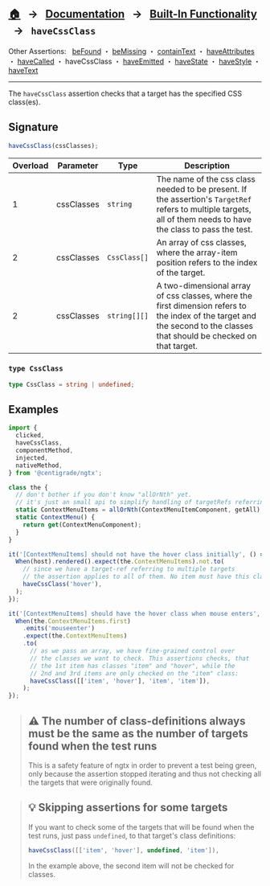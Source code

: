 ## [🏠][home] &nbsp; → &nbsp; **[Documentation][docs]** &nbsp; → &nbsp; [Built-In Functionality][index] &nbsp; → &nbsp; `haveCssClass`

[home]: ../README.md
[docs]: ../overview.md
[index]: ../built-in.md
[befound]: ./be-found.md
[bemissing]: ./be-missing.md
[containtext]: ./contain-text.md
[haveattributes]: ./have-attributes.md
[havecalled]: ./have-called.md
[havecssclass]: ./have-css-class.md
[haveemitted]: ./have-emitted.md
[havestate]: ./have-state.md
[havestyle]: ./have-style.md
[havetext]: ./have-text.md

Other Assertions: &nbsp; [beFound] ・ [beMissing] ・ [containText] ・ [haveAttributes] ・ [haveCalled] ・ haveCssClass ・ [haveEmitted] ・ [haveState] ・ [haveStyle] ・ [haveText]

---

The `haveCssClass` assertion checks that a target has the specified CSS class(es).

## Signature

```ts
haveCssClass(cssClasses);
```

| Overload | Parameter  | Type         | Description                                                                                                                                                              |
| -------- | ---------- | ------------ | ------------------------------------------------------------------------------------------------------------------------------------------------------------------------ |
| 1        | cssClasses | `string`     | The name of the css class needed to be present. If the assertion's `TargetRef` refers to multiple targets, all of them needs to have the class to pass the test.         |
| 2        | cssClasses | `CssClass[]` | An array of css classes, where the array-item position refers to the index of the target.                                                                                |
| 2        | cssClasses | `string[][]` | A two-dimensional array of css classes, where the first dimension refers to the index of the target and the second to the classes that should be checked on that target. |

### `type CssClass`

```ts
type CssClass = string | undefined;
```

## Examples

```ts
import {
  clicked,
  haveCssClass,
  componentMethod,
  injected,
  nativeMethod,
} from '@centigrade/ngtx';

class the {
  // don't bother if you don't know "allOrNth" yet.
  // it's just an small api to simplify handling of targetRefs referring to multiple targets.
  static ContextMenuItems = allOrNth(ContextMenuItemComponent, getAll);
  static ContextMenu() {
    return get(ContextMenuComponent);
  }
}

it('[ContextMenuItems] should not have the hover class initially', () => {
  When(host).rendered().expect(the.ContextMenuItems).not.to(
    // since we have a target-ref referring to multiple targets
    // the assertion applies to all of them. No item must have this class:
    haveCssClass('hover'),
  );
});

it('[ContextMenuItems] should have the hover class when mouse enters', () => {
  When(the.ContextMenuItems.first)
    .emits('mouseenter')
    .expect(the.ContextMenuItems)
    .to(
      // as we pass an array, we have fine-grained control over
      // the classes we want to check. This assertions checks, that
      // the 1st item has classes "item" and "hover", while the
      // 2nd and 3rd items are only checked on the "item" class:
      haveCssClass([['item', 'hover'], 'item', 'item']),
    );
});
```

> ## ⚠️ The number of class-definitions always must be the same as the number of targets found when the test runs
>
> This is a safety feature of ngtx in order to prevent a test being green, only because the assertion stopped iterating
> and thus not checking all the targets that were originally found.

> ## 💡 Skipping assertions for some targets
>
> If you want to check some of the targets that will be found when the test runs, just pass `undefined`, to that target's class definitions:
>
> ```ts
> haveCssClass([['item', 'hover'], undefined, 'item']),
> ```
>
> In the example above, the second item will not be checked for classes.
